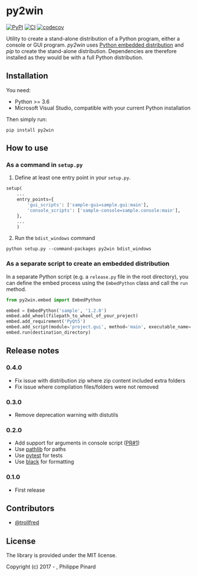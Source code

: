 # py2win

[![PyPI](https://img.shields.io/pypi/v/py2win)](https://pypi.org/project/py2win)
[![CI](https://github.com/ppinard/py2win/actions/workflows/ci.yml/badge.svg)](https://github.com/ppinard/py2win/actions/workflows/ci.yml)
[![codecov](https://codecov.io/gh/ppinard/py2win/branch/master/graph/badge.svg?token=CwKDVmx71Q)](https://codecov.io/gh/ppinard/py2win)

Utility to create a stand-alone distribution of a Python program, either a console or GUI program.
*py2win* uses [Python embedded distribution](https://docs.python.org/3.10/using/windows.html#embedded-distribution) and *pip* to create the stand-alone distribution.
Dependencies are therefore installed as they would be with a full Python distribution.

## Installation

You need:

* Python >= 3.6
* Microsoft Visual Studio, compatible with your current Python installation

Then simply run:

```shell
pip install py2win
```

## How to use

### As a command in `setup.py`

1. Define at least one entry point in your `setup.py`.

```python
setup(
    ...
    entry_points={
        'gui_scripts': ['sample-gui=sample.gui:main'],
        'console_scripts': ['sample-console=sample.console:main'],
    },
    ...
    )
```

2. Run the `bdist_windows` command

```shell
python setup.py --command-packages py2win bdist_windows
```

### As a separate script to create an embedded distribution

In a separate Python script (e.g. a `release.py` file in the root directory), you can define the embed process using the `EmbedPython` class and call the `run` method.

```python
from py2win.embed import EmbedPython

embed = EmbedPython('sample', '1.2.0')
embed.add_wheel(filepath_to_wheel_of_your_project)
embed.add_requirement('PyQt5')
embed.add_script(module='project.gui', method='main', executable_name='project-gui', console=False)
embed.run(destination_directory)
```

## Release notes

### 0.4.0

* Fix issue with distribution zip where zip content included extra folders
* Fix issue where compilation files/folders were not removed

### 0.3.0

* Remove deprecation warning with distutils

### 0.2.0

* Add support for arguments in console script ([PR#1](https://github.com/ppinard/py2win/pull/1>))
* Use [pathlib](https://docs.python.org/3/library/pathlib.html) for paths
* Use [pytest](https://pytest.org/en/latest/) for tests
* Use [black](https://github.com/psf/black) for formatting

### 0.1.0

* First release

## Contributors

* [@trollfred](https://github.com/trollfred)

## License

The library is provided under the MIT license.

Copyright (c) 2017 - , Philippe Pinard
